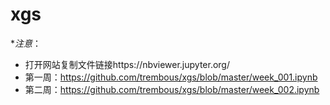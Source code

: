 # xgs
**注意*：
- 打开网站复制文件链接https://nbviewer.jupyter.org/
- 第一周：https://github.com/trembous/xgs/blob/master/week_001.ipynb
- 第二周：https://github.com/trembous/xgs/blob/master/week_002.ipynb